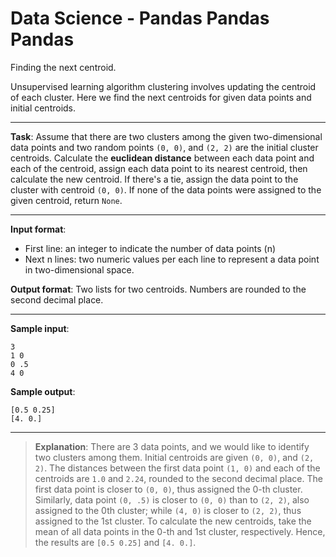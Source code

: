 # Data Science - Pandas Pandas Pandas

Finding the next centroid.

Unsupervised learning algorithm clustering involves updating the centroid of each cluster. Here we find the next centroids for given data points and initial centroids.

---

**Task**: Assume that there are two clusters among the given two-dimensional data points and two random points `(0, 0)`, and `(2, 2)` are the initial cluster centroids. Calculate the **euclidean distance** between each data point and each of the centroid, assign each data point to its nearest centroid, then calculate the new centroid. If there's a tie, assign the data point to the cluster with centroid `(0, 0)`. If none of the data points were assigned to the given centroid, return `None`.

---

**Input format**:  
- First line: an integer to indicate the number of data points (n)  
- Next n lines: two numeric values per each line to represent a data point in two-dimensional space.

**Output format**: Two lists for two centroids. Numbers are rounded to the second decimal place.

---

**Sample input**:  
```
3
1 0
0 .5
4 0
```

**Sample output**:  
```
[0.5 0.25]
[4. 0.]
```

---

>**Explanation**: There are 3 data points, and we would like to identify two clusters among them. Initial centroids are given `(0, 0)`, and `(2, 2)`. The distances between the first data point `(1, 0)` and each of the centroids are `1.0` and `2.24`, rounded to the second decimal place. The first data point is closer to `(0, 0)`, thus assigned the 0-th cluster. Similarly, data point `(0, .5)` is closer to `(0, 0)` than to `(2, 2)`, also assigned to the 0th cluster; while `(4, 0)` is closer to `(2, 2)`, thus assigned to the 1st cluster. To calculate the new centroids, take the mean of all data points in the 0-th and 1st cluster, respectively. Hence, the results are `[0.5 0.25]` and `[4. 0.]`.